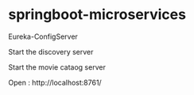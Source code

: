 # springboot-microservices
Eureka-ConfigServer


Start the discovery server 

Start the movie cataog server 

Open : http://localhost:8761/
